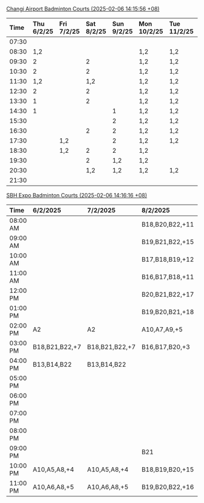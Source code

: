 [Changi Airport Badminton Courts (2025-02-06 14:15:56 +08)](https://www.carc.org.sg/FacilityBooking.aspx)

| Time   | Thu 6/2/25   | Fri 7/2/25   | Sat 8/2/25   | Sun 9/2/25   | Mon 10/2/25   | Tue 11/2/25   | Wed 12/2/25   |
|:-------|:-------------|:-------------|:-------------|:-------------|:--------------|:--------------|:--------------|
| 07:30  |              |              |              |              |               |               |               |
| 08:30  | 1,2          |              |              |              | 1,2           | 1,2           | 1,2           |
| 09:30  | 2            |              | 2            |              | 1,2           | 1,2           | 1,2           |
| 10:30  | 2            |              | 2            |              | 1,2           | 1,2           | 1,2           |
| 11:30  | 1,2          |              | 1,2          |              | 1,2           | 1,2           | 1,2           |
| 12:30  | 2            |              | 2            |              | 1,2           | 1,2           | 1,2           |
| 13:30  | 1            |              | 2            |              | 1,2           | 1,2           | 1,2           |
| 14:30  | 1            |              |              | 1            | 1,2           | 1,2           | 1,2           |
| 15:30  |              |              |              | 2            | 1,2           | 1,2           | 1,2           |
| 16:30  |              |              | 2            | 2            | 1,2           | 1,2           | 1,2           |
| 17:30  |              | 1,2          |              | 2            | 1,2           | 1,2           | 2             |
| 18:30  |              | 1,2          | 2            | 2            | 1,2           |               | 2             |
| 19:30  |              |              | 2            | 1,2          | 1,2           |               | 1,2           |
| 20:30  |              |              | 1,2          | 1,2          | 1,2           | 1,2           | 1,2           |
| 21:30  |              |              |              |              |               |               |               |

[SBH Expo Badminton Courts (2025-02-06 14:16:16 +08)](https://singaporebadmintonhall.getomnify.com/widgets/O3MRKGBH359GA55KHMG1RD)

| Time     | 6/2/2025       | 7/2/2025       | 8/2/2025        | 9/2/2025        | 10/2/2025       | 11/2/2025      | 12/2/2025      |
|:---------|:---------------|:---------------|:----------------|:----------------|:----------------|:---------------|:---------------|
| 08:00 AM |                |                | B18,B20,B22,+11 |                 | B20,B21,B22,+5  | B19,B21,B22,+9 | B19,B21,B22,+9 |
| 09:00 AM |                |                | B19,B21,B22,+15 |                 |                 | B19,B21,B22,+9 | B19,B21,B22,+9 |
| 10:00 AM |                |                | B17,B18,B19,+12 |                 |                 | B19,B21,B22,+6 | B19,B21,B22,+5 |
| 11:00 AM |                |                | B16,B17,B18,+11 |                 |                 | B20,B21,B22,+5 | B19,B21,B22,+6 |
| 12:00 PM |                |                | B20,B21,B22,+17 | A4,A6           |                 | B19,B21,B22,+9 | B19,B21,B22,+9 |
| 01:00 PM |                |                | B19,B20,B21,+18 |                 | A5,A7,A8,+4     | B19,B21,B22,+9 | B19,B21,B22,+9 |
| 02:00 PM | A2             | A2             | A10,A7,A9,+5    |                 |                 | B19,B21,B22,+6 | B19,B21,B22,+8 |
| 03:00 PM | B18,B21,B22,+7 | B18,B21,B22,+7 | B16,B17,B20,+3  |                 |                 | B12            | B19,B20,B21,+5 |
| 04:00 PM | B13,B14,B22    | B13,B14,B22    |                 |                 |                 |                | B13,B16,B21,+2 |
| 05:00 PM |                |                |                 |                 |                 | B12,B13,B14    |                |
| 06:00 PM |                |                |                 |                 |                 |                |                |
| 07:00 PM |                |                |                 |                 | A7,A8           |                |                |
| 08:00 PM |                |                |                 |                 | B20,B21,B22,+6  |                |                |
| 09:00 PM |                |                | B21             | B11,B13         | B20,B21,B22,+13 |                |                |
| 10:00 PM | A10,A5,A8,+4   | A10,A5,A8,+4   | B18,B19,B20,+15 | B20,B21,B22,+15 | A10,A8,A9,+7    |                |                |
| 11:00 PM | A10,A6,A8,+5   | A10,A6,A8,+5   | B19,B20,B22,+16 | B20,B21,B22,+16 | A10,A8,A9,+7    |                |                |
